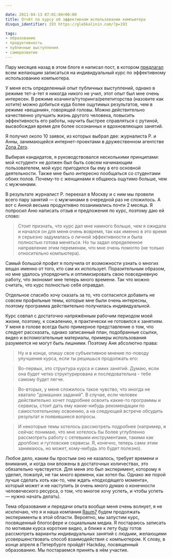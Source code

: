 ```yaml
---

date: 2011-04-13 07:01:04+00:00
title: Отчёт по курсу об эффективном использовании компьютера
disqus_identifier: 193 https://glebkalinin.com/?p=193

tags:
- образование
- продуктивность
- публичные выступления
- саморазвитие
---
```


Пару месяцев назад в этом блоге я написал пост, в котором [предлагал](https://glebkalinin.com/better-user-course/) всем желающим записаться на индивидуальный курс по эффективному использованию компьютера. 

У меня есть определенный опыт публичных выступлений, однако в режиме тет-а-тет я никогда никого не учил, этот опыт был мне очень интересен. В режиме коачинга/туторинга/репетиторства (назовите как хотите) можно добиться куда более ощутимых результатов, чем в режиме «вещания», говорящей головы. Можно действительно качественно улучшить жизнь другого человека, повысить эффективность его работы, научить быстрее справляться с рутиной, высвобождая  время для более осознанных и вдохновляющих занятий. 

Я получил около 10 заявок, из которых выбрал две: журналиста Р. и Анны, занимающейся интернет-проектами в дружественном агентстве [Zona Zero](http://www.zonazero.ru/). 

Выбирая кандидатов, я руководствовался несколькими принципами: мой «студент» не должен был быть совсем начинающим пользователем, мой курс пригодился бы ему в его основной деятельности. Также мне было интересно  пообщаться со студентами обоих полов. Почему-то с женщинами я общаюсь ощутимо больше, чем с мужчинами.

В результате журналист Р. переехал в Москву и с ним мы провели всего пару занятий — с мужчинами в очередной раз не сложилось. А вот с Анной весьма продуктивно позанимались почти 2 месяца. Я попросил Аню написать отзыв и предложения по курс, поэтому даю ей слово:

<!-- more -->

> Стоит признать, что курс дал мне намного больше, чем я ожидала и начался он для меня очень вовремя, так как именно в это время я серьезно задумалась о личной эффективности и была полностью готова меняться. Но ты задал определенное направление этим переменам, что мне очень помогло (не только относительно компьютера).

Самый большой профит я получила от возможности узнать о многих вещах именно от того, кто сам их использует. Поразительным образом, но мне удалось упорядочить и оптимизировать свою повседневную работу, что экономит мне теперь много времени. Так что можно считать, что курс полностью себя оправдал. 

Отдельное спасибо хочу сказать за то, что согласился добавить не совсем профильные темы, которые мне были очень интересны, поэтому программа действительно получилась индивидуальной.

Курс совпал с достаточно напряжённым рабочим периодом моей жизни, поэтому, к сожалению, я практически не готовился к занятиям. У меня в голове всегда было примерное представление о том, что следует рассказать, однако записанный план, подобранные ссылки, видео и вспомогательные материалы, примеры использования разумеется не могут быть лишними. Поэтому Аня абсолютно права:

> Ну и в конце, опишу свое субъективное мнение по-поводу улучшения курса, если ты решишься продолжать его:

> Во-первых, это структура курса и самих занятий. Думаю, если она будет четко структурирована и последовательна - тебе самому будет легче.

> Во-вторых, у меня сложилось такое чувство, что иногда не хватало "домашних заданий". В случае, если человек действительно хочет подробнее освоить какие-то программы и сервисы, стоит дать ему какие-нибудь рекомендации по самостоятельному освоению, а на следующей встрече обсудить результат и появившиеся вопросы. 

> И некоторые темы хотелось рассмотреть подробнее (например, я сейчас понимаю, что мне хотелось бы более углубленно рассмотреть работу с сетевыми инструментами, такими как дропбокс и гугловские сервисы. Я, конечно, теперь сама этим занимаюсь, но может, кому-нибудь это будет полезно).

Любое дело, каким бы простым оно не казалось, требует времени и внимания, и когда они вложены в достаточных количествах, это обязательно чувствуется. Для меня это был эксперимент, которому я уделил, пожалуй, не так много времени, как хотел бы. Однако же порой лучше сделать хоть как-то, чем ждать «подходящего момента», который может и не наступить (я очень много думаю о конечности человеческого ресурса, о том, что многое хочу успеть, и чтобы успеть — нужно начать делать).

Тема образования и передачи опыта вообще меня очень волнует, я не исключаю, что я и наша компания [Raum7](http://raum-7.com/) будем продолжать эксперименты в этой области. Вероятно, мы запустим курс, посвященный блогосфере и социальным медиа. Я постараюсь записать по мотивам курса короткие видео, а ближе к лету буду готов рассмотреть варианты индивидуальных занятий с людьми, желающими усовершенствовать способ взаимодействия с компьютером. К слову, в конце апреля в Петербурге пройдёт Hackday, посвященный образованию. Мы постараемся принять в нём участие.
